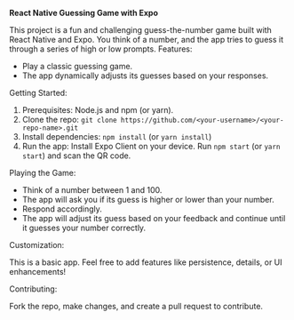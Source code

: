 **React Native Guessing Game with Expo**

This project is a fun and challenging guess-the-number game built with React Native and Expo. You think of a number, and the app tries to guess it through a series of high or low prompts.
Features:
  - Play a classic guessing game.
  - The app dynamically adjusts its guesses based on your responses.
    
Getting Started:

   1. Prerequisites: Node.js and npm (or yarn).
   2. Clone the repo: ```git clone https://github.com/<your-username>/<your-repo-name>.git```
   3. Install dependencies: `npm install` (or `yarn install`)
   4. Run the app:
        Install Expo Client on your device.
        Run `npm start` (or `yarn start`) and scan the QR code.

Playing the Game:

   - Think of a number between 1 and 100.
   - The app will ask you if its guess is higher or lower than your number.
   - Respond accordingly.
   - The app will adjust its guess based on your feedback and continue until it guesses your number correctly.

Customization:

This is a basic app. Feel free to add features like persistence, details, or UI enhancements!

Contributing:

Fork the repo, make changes, and create a pull request to contribute.

